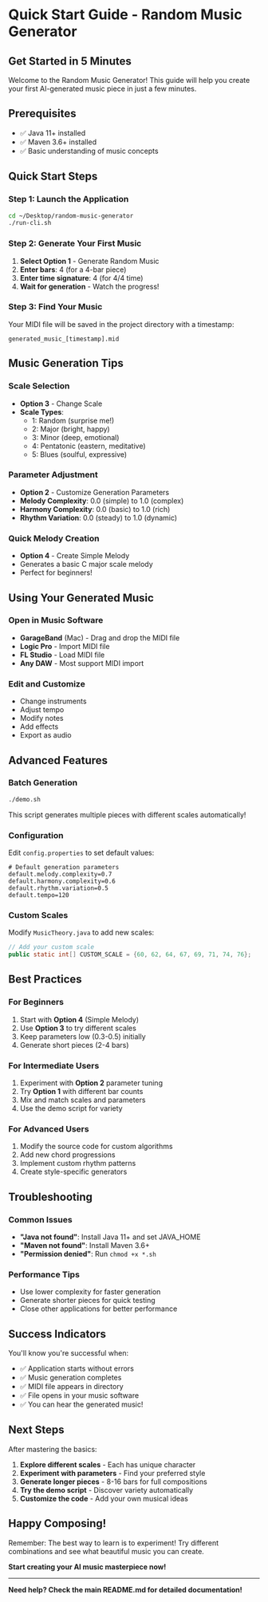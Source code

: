# Quick Start Guide - Random Music Generator

## Get Started in 5 Minutes

Welcome to the Random Music Generator! This guide will help you create your first AI-generated music piece in just a few minutes.

## Prerequisites

- ✅ Java 11+ installed
- ✅ Maven 3.6+ installed
- ✅ Basic understanding of music concepts

## Quick Start Steps

### Step 1: Launch the Application
```bash
cd ~/Desktop/random-music-generator
./run-cli.sh
```

### Step 2: Generate Your First Music
1. **Select Option 1** - Generate Random Music
2. **Enter bars**: 4 (for a 4-bar piece)
3. **Enter time signature**: 4 (for 4/4 time)
4. **Wait for generation** - Watch the progress!

### Step 3: Find Your Music
Your MIDI file will be saved in the project directory with a timestamp:
```
generated_music_[timestamp].mid
```

## Music Generation Tips

### Scale Selection
- **Option 3** - Change Scale
- **Scale Types**:
  - 1: Random (surprise me!)
  - 2: Major (bright, happy)
  - 3: Minor (deep, emotional)
  - 4: Pentatonic (eastern, meditative)
  - 5: Blues (soulful, expressive)

### Parameter Adjustment
- **Option 2** - Customize Generation Parameters
- **Melody Complexity**: 0.0 (simple) to 1.0 (complex)
- **Harmony Complexity**: 0.0 (basic) to 1.0 (rich)
- **Rhythm Variation**: 0.0 (steady) to 1.0 (dynamic)

### Quick Melody Creation
- **Option 4** - Create Simple Melody
- Generates a basic C major scale melody
- Perfect for beginners!

## Using Your Generated Music

### Open in Music Software
- **GarageBand** (Mac) - Drag and drop the MIDI file
- **Logic Pro** - Import MIDI file
- **FL Studio** - Load MIDI file
- **Any DAW** - Most support MIDI import

### Edit and Customize
- Change instruments
- Adjust tempo
- Modify notes
- Add effects
- Export as audio

## Advanced Features

### Batch Generation
```bash
./demo.sh
```
This script generates multiple pieces with different scales automatically!

### Configuration
Edit `config.properties` to set default values:
```properties
# Default generation parameters
default.melody.complexity=0.7
default.harmony.complexity=0.6
default.rhythm.variation=0.5
default.tempo=120
```

### Custom Scales
Modify `MusicTheory.java` to add new scales:
```java
// Add your custom scale
public static int[] CUSTOM_SCALE = {60, 62, 64, 67, 69, 71, 74, 76};
```

## Best Practices

### For Beginners
1. Start with **Option 4** (Simple Melody)
2. Use **Option 3** to try different scales
3. Keep parameters low (0.3-0.5) initially
4. Generate short pieces (2-4 bars)

### For Intermediate Users
1. Experiment with **Option 2** parameter tuning
2. Try **Option 1** with different bar counts
3. Mix and match scales and parameters
4. Use the demo script for variety

### For Advanced Users
1. Modify the source code for custom algorithms
2. Add new chord progressions
3. Implement custom rhythm patterns
4. Create style-specific generators

## Troubleshooting

### Common Issues
- **"Java not found"**: Install Java 11+ and set JAVA_HOME
- **"Maven not found"**: Install Maven 3.6+
- **"Permission denied"**: Run `chmod +x *.sh`

### Performance Tips
- Use lower complexity for faster generation
- Generate shorter pieces for quick testing
- Close other applications for better performance

## Success Indicators

You'll know you're successful when:
- ✅ Application starts without errors
- ✅ Music generation completes
- ✅ MIDI file appears in directory
- ✅ File opens in your music software
- ✅ You can hear the generated music!

## Next Steps

After mastering the basics:
1. **Explore different scales** - Each has unique character
2. **Experiment with parameters** - Find your preferred style
3. **Generate longer pieces** - 8-16 bars for full compositions
4. **Try the demo script** - Discover variety automatically
5. **Customize the code** - Add your own musical ideas

## Happy Composing!

Remember: The best way to learn is to experiment! Try different combinations and see what beautiful music you can create.

**Start creating your AI music masterpiece now!**

---

**Need help? Check the main README.md for detailed documentation!** 